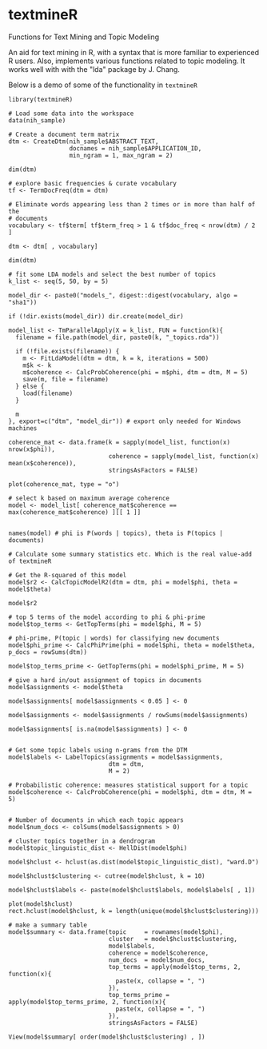 # textmineR
Functions for Text Mining and Topic Modeling

An aid for text mining in R, with a syntax that
    is more familiar to experienced R users. Also, implements various functions
    related to topic modeling. It works well with with the "lda" package by J.
    Chang.
    
Below is a demo of some of the functionality in `textmineR`


    library(textmineR)

    # Load some data into the workspace 
    data(nih_sample)
    
    # Create a document term matrix
    dtm <- CreateDtm(nih_sample$ABSTRACT_TEXT, 
                     docnames = nih_sample$APPLICATION_ID, 
                     min_ngram = 1, max_ngram = 2)

    dim(dtm)
    
    # explore basic frequencies & curate vocabulary
    tf <- TermDocFreq(dtm = dtm)
    
    # Eliminate words appearing less than 2 times or in more than half of the
    # documents
    vocabulary <- tf$term[ tf$term_freq > 1 & tf$doc_freq < nrow(dtm) / 2 ]
    
    dtm <- dtm[ , vocabulary]
    
    dim(dtm)
    
    # fit some LDA models and select the best number of topics
    k_list <- seq(5, 50, by = 5)
    
    model_dir <- paste0("models_", digest::digest(vocabulary, algo = "sha1"))
    
    if (!dir.exists(model_dir)) dir.create(model_dir)
    
    model_list <- TmParallelApply(X = k_list, FUN = function(k){
      filename = file.path(model_dir, paste0(k, "_topics.rda"))

      if (!file.exists(filename)) {
        m <- FitLdaModel(dtm = dtm, k = k, iterations = 500)
        m$k <- k
        m$coherence <- CalcProbCoherence(phi = m$phi, dtm = dtm, M = 5)
        save(m, file = filename)
      } else {
        load(filename)
      }
      
      m
    }, export=c("dtm", "model_dir")) # export only needed for Windows machines
    
    coherence_mat <- data.frame(k = sapply(model_list, function(x) nrow(x$phi)), 
                                coherence = sapply(model_list, function(x) mean(x$coherence)), 
                                stringsAsFactors = FALSE)
    
    plot(coherence_mat, type = "o")
    
    # select k based on maximum average coherence
    model <- model_list[ coherence_mat$coherence == max(coherence_mat$coherence) ][[ 1 ]]

    
    names(model) # phi is P(words | topics), theta is P(topics | documents)
    
    # Calculate some summary statistics etc. Which is the real value-add of textmineR
    
    # Get the R-squared of this model
    model$r2 <- CalcTopicModelR2(dtm = dtm, phi = model$phi, theta = model$theta)
    
    model$r2
    
    # top 5 terms of the model according to phi & phi-prime
    model$top_terms <- GetTopTerms(phi = model$phi, M = 5)
    
    # phi-prime, P(topic | words) for classifying new documents
    model$phi_prime <- CalcPhiPrime(phi = model$phi, theta = model$theta, p_docs = rowSums(dtm))
    
    model$top_terms_prime <- GetTopTerms(phi = model$phi_prime, M = 5)
    
    # give a hard in/out assignment of topics in documents
    model$assignments <- model$theta
    
    model$assignments[ model$assignments < 0.05 ] <- 0
    
    model$assignments <- model$assignments / rowSums(model$assignments)
    
    model$assignments[ is.na(model$assignments) ] <- 0
    
    
    # Get some topic labels using n-grams from the DTM
    model$labels <- LabelTopics(assignments = model$assignments, 
                                dtm = dtm,
                                M = 2)
    
    # Probabilistic coherence: measures statistical support for a topic
    model$coherence <- CalcProbCoherence(phi = model$phi, dtm = dtm, M = 5)
    
    
    # Number of documents in which each topic appears
    model$num_docs <- colSums(model$assignments > 0)
    
    # cluster topics together in a dendrogram
    model$topic_linguistic_dist <- HellDist(model$phi)
    
    model$hclust <- hclust(as.dist(model$topic_linguistic_dist), "ward.D")
    
    model$hclust$clustering <- cutree(model$hclust, k = 10)
    
    model$hclust$labels <- paste(model$hclust$labels, model$labels[ , 1])
    
    plot(model$hclust)
    rect.hclust(model$hclust, k = length(unique(model$hclust$clustering)))
    
    # make a summary table
    model$summary <- data.frame(topic     = rownames(model$phi),
                                cluster   = model$hclust$clustering,
                                model$labels,
                                coherence = model$coherence,
                                num_docs  = model$num_docs,
                                top_terms = apply(model$top_terms, 2, function(x){
                                  paste(x, collapse = ", ")
                                }),
                                top_terms_prime = apply(model$top_terms_prime, 2, function(x){
                                  paste(x, collapse = ", ")
                                }),
                                stringsAsFactors = FALSE)
    
    View(model$summary[ order(model$hclust$clustering) , ])
    